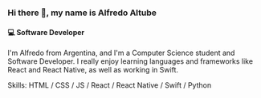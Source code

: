 ### Hi there 👋, my name is Alfredo Altube
#### 💻 Software Developer
I'm Alfredo from Argentina, and I'm a Computer Science student and Software Developer. I really enjoy learning languages and frameworks like React and React Native, as well as working in Swift.

Skills: HTML / CSS / JS / React / React Native / Swift / Python

